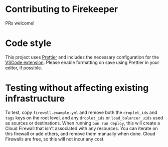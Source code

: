 # Contributing to Firekeeper

PRs welcome!

# Code style

This project uses [Prettier](https://prettier.io) and includes the necessary configuration for the [VSCode extension](https://marketplace.visualstudio.com/items?itemName=esbenp.prettier-vscode). Please enable formatting on save using Prettier in your editor, if possible.

# Testing without affecting existing infrastructure

To test, copy `firewall.example.yml` and remove both the `droplet_ids` and `tags` keys on the root level, and any `droplet_ids` or `load_balancer_uids` used as sources or destinations. When running `bun run deploy`, this will create a Cloud Firewall that isn't associated with any resources. You can iterate on this firewall or add others, and remove them manually when done. Cloud Firewalls are free, so this will not incur any cost.
